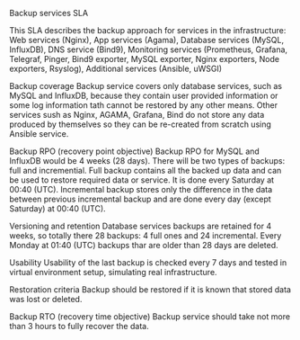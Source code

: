Backup services SLA


This SLA describes the backup approach for services in the infrastructure:
Web services (Nginx), App services (Agama), Database services (MySQL, InfluxDB),
DNS service (Bind9), Monitoring services (Prometheus, Grafana, Telegraf, Pinger, Bind9 exporter, MySQL exporter, Nginx exporters, Node exporters, Rsyslog), Additional services (Ansible, uWSGI)


Backup coverage
Backup service covers only database services, such as MySQL and InfluxDB, because they contain user provided information or some log information tath cannot be restored by any other means. Other services sush as Nginx, AGAMA, Grafana, Bind do not store any data produced by themselves so they can be re-created from scratch using Ansible service.


Backup RPO (recovery point objective)
Backup RPO for MySQL and InfluxDB would be 4 weeks (28 days). There will be two types of backups: full and incremential. Full backup contains all the backed up data and can be used to restore required data or service. It is done every Saturday at 00:40 (UTC). 
Incremental backup stores only the difference in the data between previous incremental backup and are done every day (except Saturday) at 00:40 (UTC).


Versioning and retention
Database services backups are retained for 4 weeks, so totally there 28 backups: 4 full ones and 24 incremental. Every Monday at 01:40 (UTC) backups thar are older than 28 days are deleted.


Usability
Usability of the last backup is checked every 7 days and tested in  virtual environment setup, simulating real infrastructure.


Restoration criteria
Backup should be restored if it is known that stored data was lost or deleted.


Backup RTO (recovery time objective)
Backup service should take not more than 3 hours to fully recover the data.  
